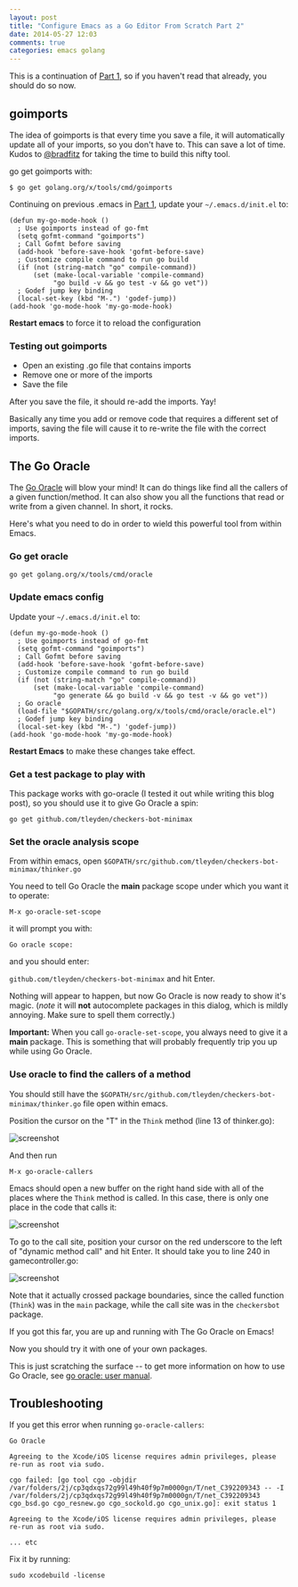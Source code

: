 ```yaml
---
layout: post
title: "Configure Emacs as a Go Editor From Scratch Part 2"
date: 2014-05-27 12:03
comments: true
categories: emacs golang
---
```


This is a continuation of [Part 1](http://tleyden.github.io/blog/2014/05/22/configure-emacs-as-a-go-editor-from-scratch/), so if you haven't read that already, you should do so now.

## goimports

The idea of goimports is that every time you save a file, it will automatically update all of your imports, so you don't have to.  This can save a lot of time.  Kudos to [@bradfitz](https://twitter.com/bradfitz) for taking the time to build this nifty tool.

go get goimports with:

```
$ go get golang.org/x/tools/cmd/goimports
```

Continuing on previous .emacs in [Part 1](http://tleyden.github.io/blog/2014/05/22/configure-emacs-as-a-go-editor-from-scratch/), update your `~/.emacs.d/init.el` to:

```
(defun my-go-mode-hook ()
  ; Use goimports instead of go-fmt
  (setq gofmt-command "goimports")
  ; Call Gofmt before saving
  (add-hook 'before-save-hook 'gofmt-before-save)
  ; Customize compile command to run go build
  (if (not (string-match "go" compile-command))
      (set (make-local-variable 'compile-command)
           "go build -v && go test -v && go vet"))
  ; Godef jump key binding
  (local-set-key (kbd "M-.") 'godef-jump))
(add-hook 'go-mode-hook 'my-go-mode-hook)
```

**Restart emacs** to force it to reload the configuration

### Testing out goimports

* Open an existing .go file that contains imports
* Remove one or more of the imports
* Save the file

After you save the file, it should re-add the imports.  Yay!  

Basically any time you add or remove code that requires a different set of imports, saving the file will cause it to re-write the file with the correct imports.

## The Go Oracle 

The [Go Oracle](https://docs.google.com/document/d/1SLk36YRjjMgKqe490mSRzOPYEDe0Y_WQNRv-EiFYUyw/view) will blow your mind!  It can do things like find all the callers of a given function/method.  It can also show you all the functions that read or write from a given channel.  In short, it rocks.

Here's what you need to do in order to wield this powerful tool from within Emacs.

### Go get oracle

```
go get golang.org/x/tools/cmd/oracle
```

### Update emacs config

Update your `~/.emacs.d/init.el` to:

```
(defun my-go-mode-hook ()
  ; Use goimports instead of go-fmt
  (setq gofmt-command "goimports")
  ; Call Gofmt before saving
  (add-hook 'before-save-hook 'gofmt-before-save)
  ; Customize compile command to run go build
  (if (not (string-match "go" compile-command))
      (set (make-local-variable 'compile-command)
           "go generate && go build -v && go test -v && go vet"))
  ; Go oracle
  (load-file "$GOPATH/src/golang.org/x/tools/cmd/oracle/oracle.el")
  ; Godef jump key binding
  (local-set-key (kbd "M-.") 'godef-jump))
(add-hook 'go-mode-hook 'my-go-mode-hook)
```

**Restart Emacs** to make these changes take effect.

### Get a test package to play with

This package works with go-oracle (I tested it out while writing this blog post), so you should use it to give Go Oracle a spin:

```
go get github.com/tleyden/checkers-bot-minimax
```

### Set the oracle analysis scope

From within emacs, open `$GOPATH/src/github.com/tleyden/checkers-bot-minimax/thinker.go`

You need to tell Go Oracle the **main** package scope under which you want it to operate:

`M-x go-oracle-set-scope`

it will prompt you with:

`Go oracle scope:`

and you should enter:

`github.com/tleyden/checkers-bot-minimax` and hit Enter.

Nothing will appear to happen, but now Go Oracle is now ready to show it's magic.  (*note* it will **not** autocomplete packages in this dialog, which is mildly annoying.  Make sure to spell them correctly.)

**Important:** When you call `go-oracle-set-scope`, you always need to give it a **main** package.  This is something that will probably frequently trip you up while using Go Oracle.

### Use oracle to find the callers of a method

You should still have the `$GOPATH/src/github.com/tleyden/checkers-bot-minimax/thinker.go` file open within emacs.

Position the cursor on the "T" in the `Think` method (line 13 of thinker.go):

![screenshot](http://tleyden-misc.s3.amazonaws.com/blog_images/Emacs_go_oracle_0)

And then run

```
M-x go-oracle-callers
```

Emacs should open a new buffer on the right hand side with all of the places where the `Think` method is called.  In this case, there is only one place in the code that calls it:

![screenshot](http://tleyden-misc.s3.amazonaws.com/blog_images/Emacs_go_oracle)

To go to the call site, position your cursor on the red underscore to the left of "dynamic method call" and hit Enter.  It should take you to line 240 in gamecontroller.go:

![screenshot](http://tleyden-misc.s3.amazonaws.com/blog_images/Emacs_go_oracle2)

Note that it actually crossed package boundaries, since the called function (`Think`) was in the `main` package, while the call site was in the `checkersbot` package.

If you got this far, you are up and running with The Go Oracle on Emacs!  

Now you should try it with one of your own packages.

This is just scratching the surface -- to get more information on how to use Go Oracle, see [go oracle: user manual](https://docs.google.com/document/d/1SLk36YRjjMgKqe490mSRzOPYEDe0Y_WQNRv-EiFYUyw/view).

## Troubleshooting

If you get this error when running `go-oracle-callers`:

```
Go Oracle

Agreeing to the Xcode/iOS license requires admin privileges, please re-run as root via sudo.

cgo failed: [go tool cgo -objdir /var/folders/2j/cp3qdxqs72g99l49h40f9p7m0000gn/T/net_C392209343 -- -I /var/folders/2j/cp3qdxqs72g99l49h40f9p7m0000gn/T/net_C392209343 cgo_bsd.go cgo_resnew.go cgo_sockold.go cgo_unix.go]: exit status 1

Agreeing to the Xcode/iOS license requires admin privileges, please re-run as root via sudo.

... etc

```

Fix it by running:

```
sudo xcodebuild -license
```